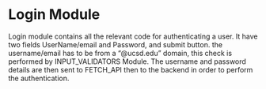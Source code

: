 # Login Module

Login module contains all the relevant code for authenticating a user. It have two fields UserName/email and Password, and submit button. the username/email has to be from a “@ucsd.edu” domain, this check is performed by INPUT_VALIDATORS Module. The username and password details are then sent to FETCH_API then to the backend in order to perform the authentication.

